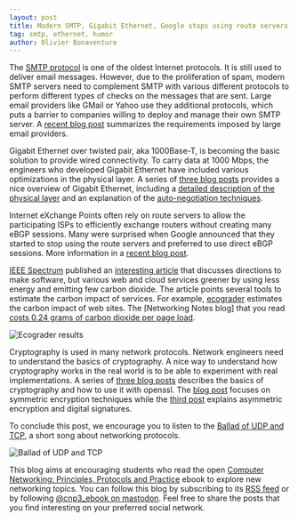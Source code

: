 ```yaml
---
layout: post
title: Modern SMTP, Gigabit Ethernet, Google stops using route servers at IXPs, Green software, Cryptography with openssl, Ballad of UDP and TCP
tag: smtp, ethernet, humor
author: Olivier Bonaventure
---
```



The [SMTP protocol](https://beta.computer-networking.info/syllabus/default/protocols/email.html?highlight=smtp) is one of the oldest Internet protocols. It is still used to deliver email messages. However, due to the proliferation of spam, modern SMTP servers need to complement SMTP with various different protocols to perform different types of checks on the messages that are sent. Large email providers like GMail or Yahoo use they additional protocols, which puts a barrier to companies willing to deploy and manage their own SMTP server. A [recent blog post](https://www.xomedia.io/blog/a-deep-dive-into-email-deliverability/) summarizes the requirements imposed by large email providers.

Gigabit Ethernet over twisted pair, aka 1000Base-T, is becoming the basic solution to provide wired connectivity. To carry data at 1000 Mbps, the engineers who developed Gigabit Ethernet have included various optimizations in the physical layer. A series of [three blog posts](https://lostintransit.se/2024/03/28/1000base-t-part-1/) provides a nice overview of Gigabit Ethernet, including a [detailed description of the physical layer](https://lostintransit.se/2024/04/02/1000base-t-part-2/) and an explanation of the [auto-negotiation techniques](https://lostintransit.se/2024/04/03/1000base-t-part-3/).

Internet eXchange Points often rely on route servers to allow the participating ISPs to efficiently exchange routers without creating many eBGP sessions. Many were surprised when Google announced that they started to stop using the route servers and preferred to use direct eBGP sessions. More information in a [recent blog post](https://anuragbhatia.com/post/2024/04/google-to-stop-peering-via-rs/).

[IEEE Spectrum](https://spectrum.ieee.org/) published an [interesting article](https://spectrum.ieee.org/green-software) that discusses directions to make software, but various web and cloud services greener by using less energy and emitting few carbon dioxide. The article points several tools to estimate the carbon impact of services. For example, [ecograder](https://ecograder.com) estimates the carbon impact of web sites. The [Networking Notes blog] that you read [costs 0.24 grams of carbon dioxide per page load](https://ecograder.com/report/rCS8i2x20HmmzcZexOqvoslb).

![Ecograder results]({{site.baseurl}}/images/ecograder.png)

Cryptography is used in many network protocols. Network engineers need to understand the basics of cryptography. A nice way to understand how cryptography works in the real world is to be able to experiment with real implementations. A series of [three blog posts](https://sergioprado.blog/introduction-to-encryption-for-embedded-linux-developers/) describes the basics of cryptography and how to use it with openssl. The [blog post](https://sergioprado.blog/a-hands-on-approach-to-symmetric-key-encryption/) focuses on symmetric encryption techniques while the [third post](https://sergioprado.blog/asymmetric-key-encryption-and-digital-signatures-in-practice/) explains asymmetric encryption and digital signatures.


To conclude this post, we encourage you to listen to the [Ballad of UDP and TCP](https://app.suno.ai/song/18ff7842-6efc-4886-97b5-944e1a6fc18d/), a short song about networking protocols.


![Ballad of UDP and TCP]({{site.baseurl}}/images/ballad.png)


This blog aims at encouraging students who read the open [Computer Networking: Principles, Protocols and Practice](https://www.computer-networking.info) ebook to explore new networking topics. You can follow this blog by subscribing to its [RSS feed](http://blog.computer-networking.info/feed.xml) or by following [@cnp3_ebook on mastodon](https://mastodon.acm.org/@cnp3_ebook). Feel free to share the posts that you find interesting on your preferred social network.